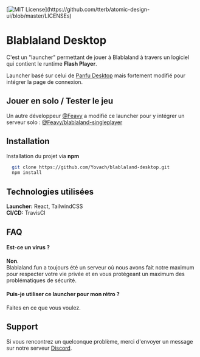 [![MIT License](https://img.shields.io/apm/l/atomic-design-ui.svg?)](https://github.com/tterb/atomic-design-ui/blob/master/LICENSEs)

# Blablaland Desktop

C'est un "launcher" permettant de jouer à Blablaland à travers un logiciel qui contient le runtime **Flash Player**.

Launcher basé sur celui de [Panfu Desktop](https://github.com/teampanfu/panfu-desktop) mais fortement modifié pour intégrer la page de connexion.

## Jouer en solo / Tester le jeu

Un autre développeur [@Feavy](https://github.com/Feavy) a modifié ce launcher pour y intégrer un serveur solo : [@Feavy/blablaland-singleplayer](https://github.com/feavy/blablaland-singleplayer)

## Installation

Installation du projet via **npm**

```bash
  git clone https://github.com/Yovach/blablaland-desktop.git
  npm install
```

## Technologies utilisées

**Launcher:** React, TailwindCSS\
**CI/CD:** TravisCI

## FAQ

#### Est-ce un virus ?

**Non**.\
Blablaland.fun a toujours été un serveur où nous avons fait notre maximum pour respecter votre vie privée et en vous protégeant un maximum des problématiques de sécurité.

#### Puis-je utiliser ce launcher pour mon rétro ?

Faites en ce que vous voulez.

## Support

Si vous rencontrez un quelconque problème, merci d'envoyer un message sur notre serveur [Discord](https://discord.gg/DARMqsW).
